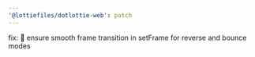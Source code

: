 ```yaml
---
'@lottiefiles/dotlottie-web': patch
---
```


fix: 🐛 ensure smooth frame transition in setFrame for reverse and bounce modes
